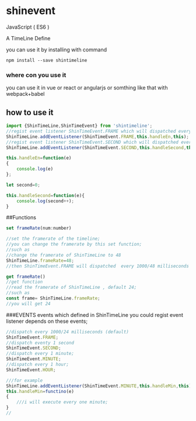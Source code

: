 # shinevent

JavaScript ( ES6 )

A TimeLine Define 

you can use it by installing with command
```
npm install --save shintimeline
```
### where con you use it

you can use it in vue or react or angularjs or somthing like that with webpack+babel
 
## how to use it

```javascript
import {ShinTimeLine,ShinTimeEvent} from 'shintimeline';
//regist event listener ShinTimeEvent.FRAME which will dispatched every 1000/24 milliseconds
ShinTimeLine.addEventListener(ShinTimeEvent.FRAME,this.handleEn,this);
//regist event listener ShinTimeEvent.SECOND which will dispatched every one  SECOND;
ShinTimeLine.addEventListener(ShinTimeEvent.SECOND,this.handleSecond,this);

this.handleEn=function(e)
{
    console.log(e)
};

let second=0;

this.handleSecond=function(e){
    console.log(second++);
}

```
##Functions
``` javascript
set frameRate(num:number)

//set the framerate of the timeline;
//you can change the framerate by this set function;
//such as
//change the framerate of ShinTimeLine to 48
ShinTimeLine.frameRate=48;
//then ShinTimeEvent.FRAME will dispatched  every 1000/48 milliseconds

```
```javascript
get frameRate()
//get function
//read the framerate of ShinTimeLine , default 24;
//such as 
const frame= ShinTimeLine.frameRate;
//you will get 24
```
###EVENTS
events which defined in ShinTimeLine
you could regist event listener depends on these events;
```javascript
//dispatch every 1000/24 milliseconds (default)
ShinTimeEvent.FRAME;
//dispatch eventy 1 second
ShinTimeEvent.SECOND;
//dispatch every 1 minute;
ShinTimeEvent.MINUTE;
//dispatch every 1 hour;
ShinTimeEvent.HOUR;

///for example
ShinTimeLine.addEventListener(ShinTimeEvent.MINUTE,this.handleMin,this);
this.handleMin=functino(e)
{
    ///i will execute every one minute;
}
//
```